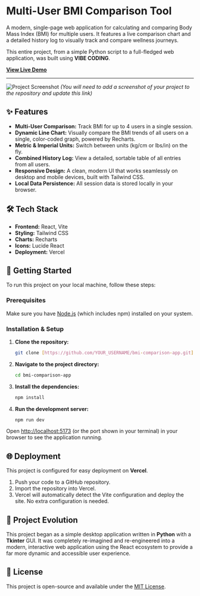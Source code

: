 # Multi-User BMI Comparison Tool

A modern, single-page web application for calculating and comparing Body Mass Index (BMI) for multiple users. It features a live comparison chart and a detailed history log to visually track and compare wellness journeys.

This entire project, from a simple Python script to a full-fledged web application, was built using **VIBE CODING**.

[**View Live Demo**](https://bmi-online.vercel.app/)

---

![Project Screenshot](https://raw.githubusercontent.com/YOUR_USERNAME/YOUR_REPOSITORY/main/project-screenshot.png)
*(You will need to add a screenshot of your project to the repository and update this link)*

## ✨ Features

* **Multi-User Comparison:** Track BMI for up to 4 users in a single session.
* **Dynamic Line Chart:** Visually compare the BMI trends of all users on a single, color-coded graph, powered by Recharts.
* **Metric & Imperial Units:** Switch between units (kg/cm or lbs/in) on the fly.
* **Combined History Log:** View a detailed, sortable table of all entries from all users.
* **Responsive Design:** A clean, modern UI that works seamlessly on desktop and mobile devices, built with Tailwind CSS.
* **Local Data Persistence:** All session data is stored locally in your browser.

## 🛠️ Tech Stack

* **Frontend:** React, Vite
* **Styling:** Tailwind CSS
* **Charts:** Recharts
* **Icons:** Lucide React
* **Deployment:** Vercel

## 🚀 Getting Started

To run this project on your local machine, follow these steps:

### Prerequisites

Make sure you have [Node.js](https://nodejs.org/) (which includes npm) installed on your system.

### Installation & Setup

1.  **Clone the repository:**
    ```sh
    git clone [https://github.com/YOUR_USERNAME/bmi-comparison-app.git](https://github.com/YOUR_USERNAME/bmi-comparison-app.git)
    ```

2.  **Navigate to the project directory:**
    ```sh
    cd bmi-comparison-app
    ```

3.  **Install the dependencies:**
    ```sh
    npm install
    ```

4.  **Run the development server:**
    ```sh
    npm run dev
    ```

Open [http://localhost:5173](http://localhost:5173) (or the port shown in your terminal) in your browser to see the application running.

## 🌐 Deployment

This project is configured for easy deployment on **Vercel**.

1.  Push your code to a GitHub repository.
2.  Import the repository into Vercel.
3.  Vercel will automatically detect the Vite configuration and deploy the site. No extra configuration is needed.

## 🌱 Project Evolution

This project began as a simple desktop application written in **Python** with a **Tkinter** GUI. It was completely re-imagined and re-engineered into a modern, interactive web application using the React ecosystem to provide a far more dynamic and accessible user experience.

## 📄 License

This project is open-source and available under the [MIT License](LICENSE).

